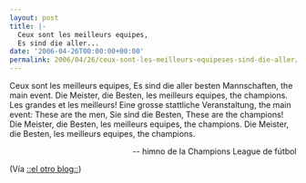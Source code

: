 ```yaml
---
layout: post
title: |-
  Ceux sont les meilleurs equipes,
  Es sind die aller...
date: '2006-04-26T00:00:00+00:00'
permalink: 2006/04/26/ceux-sont-les-meilleurs-equipeses-sind-die-aller/
---
```

<p class="chorus">Ceux sont les meilleurs equipes,
Es sind die aller besten
Mannschaften, the main event.
Die Meister, die Besten,
les meilleurs equipes, the champions.
Les grandes et les meilleurs!
Eine grosse stattliche
Veranstaltung, the main event:
These are the men,
Sie sind die Besten,
These are the champions!
Die Meister, die Besten,
les meilleurs equipes, the champions.
Die Meister, die Besten,
les meilleurs equipes, the champions.</p><p align="right">-- himno de la Champions League de fútbol</p>

(Vía <a href="http://alchapar.blogsome.com/2006/04/26/noches-de-champions/">::el otro blog::</a>)
